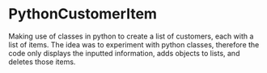 # PythonCustomerItem
Making use of classes in python to create a list of customers, each with a list of items. The idea was to experiment with python classes, therefore the code only displays the inputted information, adds objects to lists, and deletes those items.
